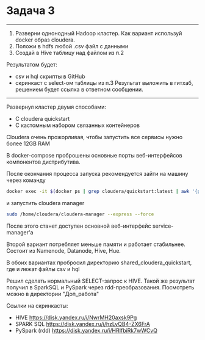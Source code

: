 # Задача 3
---
1. Разверни однонодный Hadoop кластер. Как вариант используй docker образ cloudera.
2. Положи в hdfs любой .csv файл с данными
3. Создай в Hive таблицу над файлом из п.2


Результатом будет:
- csv и hql скрипты в GitHub
- скринкаст с select-ом таблицы из п.3
Результат выложить в гитхаб, решением будет ссылка в ответном сообщении.
---

Развернул кластер двумя способами:
 - C cloudera quickstart
 - С кастомным набором связанных контейнеров

Cloudera очень прожорливая, чтобы запустить все сервисы нужно более 12GB RAM

В docker-compose проброшены основные порты веб-интерфейсов компонентов дистрибутива.

После окончания процесса запуска рекомендуется зайти на машину  через команду 

```sh
docker exec -it $(docker ps | grep cloudera/quickstart:latest | awk '{print $1}') bash
```

и запустить cloudera manager

```sh
sudo /home/cloudera/cloudera-manager --express --force
```

После этого станет доступен основной веб-интерфейс service-manager'a

Второй вариант потребляет меньше памяти и работает стабильнее. Состоит из Namenode, Datanode, Hive, Hue.

В обоих вариантах пробросил директорию shared_cloudera_quickstart, где и лежат файлы csv и hql


Решил сделать нормальный SELECT-запрос к HIVE.
Такой же результат получил в SparkSQL и PySpark через rdd-преобразования.
Посмотреть можно в директории "Доп_работа"

Ссылки на скринкасты:

* HIVE             https://disk.yandex.ru/i/NwrMH20axsk9Pg
* SPARK SQL        https://disk.yandex.ru/i/hzLyQB4-ZX6FrA
* PySpark (rdd)    https://disk.yandex.ru/i/HRIfbiRk7wWCvQ